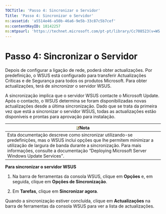 ```yaml
---
TOCTitle: 'Passo 4: Sincronizar o Servidor'
Title: 'Passo 4: Sincronizar o Servidor'
ms:assetid: 'a5514e46-a50b-46a6-9e5b-33c87c5b7cef'
ms:contentKeyID: 18142257
ms:mtpsurl: 'https://technet.microsoft.com/pt-pt/library/Cc708523(v=WS.10)'
---
```


Passo 4: Sincronizar o Servidor
===============================

Depois de configurar a ligação de rede, poderá obter actualizações. Por predefinição, o WSUS está configurado para transferir Actualizações Críticas e de Segurança para todos os produtos Microsoft. Para obter actualizações, terá de *sincronizar* o servidor WSUS.

A sincronização implica que o servidor WSUS contacte o Microsoft Update. Após o contacto, o WSUS determina se foram disponibilizadas novas actualizações desde a última sincronização. Dado que se trata da primeira vez que está a sincronizar o servidor WSUS, todas as actualizações estão disponíveis e prontas para aprovação para instalação.

| ![](/security-updates/images/Cc708523.note(WS.10).gif)Nota                                                                                                                                                                                                                       |
|---------------------------------------------------------------------------------------------------------------------------------------------------------------------------------------------------------------------------------------------------------------------------------------------|
| Esta documentação descreve como sincronizar utilizando-se predefinições, mas o WSUS inclui opções que lhe permitem minimizar a utilização de largura de banda durante a sincronização. Para mais informações, consulte a documentação “Deploying Microsoft Server Windows Update Services”. |

**Para sincronizar o servidor WSUS**
1.  Na barra de ferramentas da consola WSUS, clique em **Opções** e, em seguida, clique em **Opções de Sincronização**.

2.  Em **Tarefas**, clique em **Sincronizar agora**.

Quando a sincronização estiver concluída, clique em **Actualizações** na barra de ferramentas da consola WSUS para ver a lista de actualizações.
